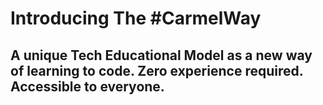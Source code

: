 # Introducing The #CarmelWay

## A unique Tech Educational Model as a new way of learning to code. Zero experience required. Accessible to everyone.
